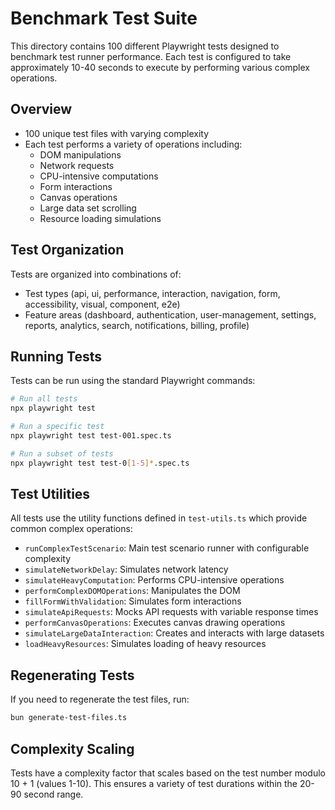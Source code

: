 # Benchmark Test Suite

This directory contains 100 different Playwright tests designed to benchmark test runner performance. Each test is configured to take approximately 10-40 seconds to execute by performing various complex operations.

## Overview

- 100 unique test files with varying complexity
- Each test performs a variety of operations including:
  - DOM manipulations
  - Network requests
  - CPU-intensive computations
  - Form interactions
  - Canvas operations
  - Large data set scrolling
  - Resource loading simulations

## Test Organization

Tests are organized into combinations of:

- Test types (api, ui, performance, interaction, navigation, form, accessibility, visual, component, e2e)
- Feature areas (dashboard, authentication, user-management, settings, reports, analytics, search, notifications, billing, profile)

## Running Tests

Tests can be run using the standard Playwright commands:

```bash
# Run all tests
npx playwright test

# Run a specific test
npx playwright test test-001.spec.ts

# Run a subset of tests
npx playwright test test-0[1-5]*.spec.ts
```

## Test Utilities

All tests use the utility functions defined in `test-utils.ts` which provide common complex operations:

- `runComplexTestScenario`: Main test scenario runner with configurable complexity
- `simulateNetworkDelay`: Simulates network latency
- `simulateHeavyComputation`: Performs CPU-intensive operations
- `performComplexDOMOperations`: Manipulates the DOM
- `fillFormWithValidation`: Simulates form interactions
- `simulateApiRequests`: Mocks API requests with variable response times
- `performCanvasOperations`: Executes canvas drawing operations
- `simulateLargeDataInteraction`: Creates and interacts with large datasets
- `loadHeavyResources`: Simulates loading of heavy resources

## Regenerating Tests

If you need to regenerate the test files, run:

```bash
bun generate-test-files.ts
```

## Complexity Scaling

Tests have a complexity factor that scales based on the test number modulo 10 + 1 (values 1-10). This ensures a variety of test durations within the 20-90 second range.

